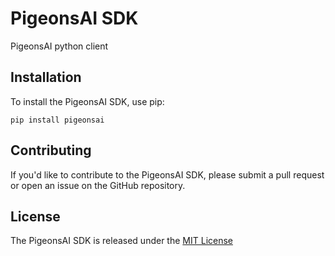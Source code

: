 # PigeonsAI SDK

PigeonsAI python client

## Installation

To install the PigeonsAI SDK, use pip:

```
pip install pigeonsai
```

## Contributing

If you'd like to contribute to the PigeonsAI SDK, please submit a pull request or open an issue on the GitHub repository.

## License

The PigeonsAI SDK is released under the [MIT License](https://opensource.org/licenses/MIT) 
